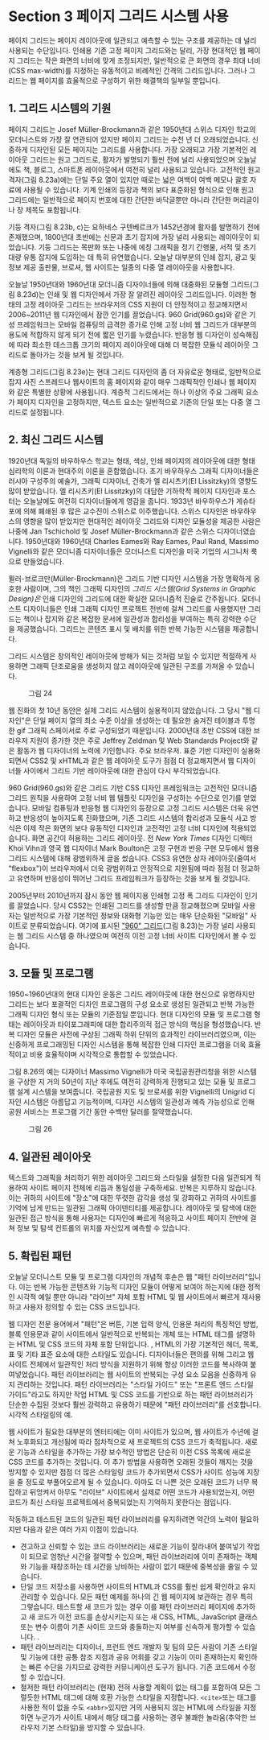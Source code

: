 # Section 3 페이지 그리드 시스템 사용

페이지 그리드는 페이지 레이아웃에 일관되고 예측할 수 있는 구조를 제공하는 데 널리 사용되는 수단입니다. 인쇄용 기존 고정 페이지 그리드와는 달리, 가장 현대적인 웹 페이지 그리드는 작은 화면의 너비에 맞게 조정되지만, 일반적으로 큰 화면의 경우 최대 너비(CSS max-width)를 지정하는 유동적이고 비례적인 간격의 그리드입니다. 그러나 그리드는 웹 페이지를 효율적으로 구성하기 위한 해결책의 일부일 뿐입니다.

## 1. 그리드 시스템의 기원

페이지 그리드는 Josef Müller-Brockmann과 같은 1950년대 스위스 디자인 학교의 모더니스트와 가장 잘 연관되어 있지만 페이지 그리드는 수천 년 더 오래되었습니다. 신중하게 디자인된 모든 페이지는 그리드를 사용합니다. 가장 오래되고 가장 기본적인 레이아웃 그리드는 원고 그리드로, 활자가 발명되기 훨씬 전에 널리 사용되었으며 오늘날에도 책, 블로그, 스마트폰 레이아웃에서 여전히 널리 사용되고 있습니다. 고전적인 원고 격자(그림 8.23a)에는 단일 주요 열이 있지만 때로는 넓은 여백이 여백 메모나 괄호 자료에 사용될 수 있습니다. 기계 인쇄의 등장과 책의 보다 표준화된 형식으로 인해 원고 그리드에는 일반적으로 페이지 번호에 대한 간단한 바닥글뿐만 아니라 간단한 머리글이나 장 제목도 포함됩니다.

기둥 격자(그림 8.23b, c)는 요하네스 구텐베르크가 1452년경에 활자를 발명하기 전에 존재했으며, 1800년대 초반에는 신문과 초기 잡지에 가장 널리 사용되는 레이아웃이 되었습니다. 기둥 그리드는 목판화 또는 나중에 에칭 그래픽을 정기 간행물, 서적 및 초기 대량 유통 잡지에 도입하는 데 특히 유연했습니다. 오늘날 대부분의 인쇄 잡지, 광고 및 정보 제공 출판물, 브로셔, 웹 사이트는 일종의 다중 열 레이아웃을 사용합니다.

오늘날 1950년대와 1960년대 모더니즘 디자이너들에 의해 대중화된 모듈형 그리드(그림 8.23d)는 인쇄 및 웹 디자인에서 가장 잘 알려진 레이아웃 그리드입니다. 이러한 형태의 고정 레이아웃 그리드는 브라우저의 CSS 지원이 더 안정적이고 정교해지면서 2006~2011년 웹 디자인에서 잠깐 인기를 끌었습니다. 960 Grid(960.gs)와 같은 기성 프레임워크는 모바일 컴퓨팅의 급격한 증가로 인해 고정 너비 웹 그리드가 대부분의 용도에 적합하지 않게 되기 전에 짧은 인기를 누렸습니다. 반응형 웹 디자인이 성숙해짐에 따라 최소한 데스크톱 크기의 페이지 레이아웃에 대해 더 복잡한 모듈식 레이아웃 그리드로 돌아가는 것을 보게 될 것입니다.

계층형 그리드(그림 8.23e)는 현대 그리드 디자인의 좀 더 자유로운 형태로, 일반적으로 잡지 사진 스프레드나 웹사이트의 홈 페이지와 같이 매우 그래픽적인 인쇄나 웹 페이지와 같은 특별한 상황에 사용됩니다. 계층적 그리드에서는 하나 이상의 주요 그래픽 요소가 페이지 디자인을 고정하지만, 텍스트 요소는 일반적으로 기존의 단일 또는 다중 열 그리드로 설정됩니다.

## 2. 최신 그리드 시스템

1920년대 독일의 바우하우스 학교는 형태, 색상, 인쇄 페이지의 레이아웃에 대한 형태 심리학의 이론과 현대주의 이론을 혼합했습니다. 초기 바우하우스 그래픽 디자이너들은 러시아 구성주의 예술가, 그래픽 디자이너, 건축가 엘 리시츠키(El Lissitzky)의 영향도 많이 받았습니다. 엘 리시츠키(El Lissitzky)의 대담한 기하학적 페이지 디자인과 포스터는 오늘날에도 여전히 디자이너들에게 영감을 줍니다. 1933년 바우하우스가 게슈타포에 의해 폐쇄된 후 많은 교수진이 스위스로 이주했습니다. 스위스 디자인은 바우하우스의 영향을 많이 받았지만 현대적인 레이아웃 그리드와 디자인 모듈성을 제공한 사람은 나중에 Jan Tschichold 및 Josef Müller-Brockmann과 같은 스위스 디자이너였습니다. 1950년대와 1960년대 Charles Eames와 Ray Eames, Paul Rand, Massimo Vignelli와 같은 모더니즘 디자이너들은 모더니스트 디자인을 미국 기업의 시그니처 룩으로 만들었습니다.

뮐러-브로크만(Müller-Brockmann)은 그리드 기반 디자인 시스템을 가장 명확하게 옹호한 사람이며, 그의 책인 그래픽 디자인의 _그리드 시스템(Grid Systems in Graphic Design)은_ 인쇄 디자인의 그리드에 대한 확실한 모더니즘적 진술로 간주됩니다. 모더니스트 디자이너들은 인쇄 그래픽 디자인 프로젝트 전반에 걸쳐 그리드를 사용했지만 그리드는 책이나 잡지와 같은 복잡한 문서에 일관성과 합리성을 부여하는 특히 강력한 수단을 제공했습니다. 그리드는 콘텐츠 표시 및 배치를 위한 반복 가능한 시스템을 제공합니다.

그리드 시스템은 창의적인 레이아웃에 방해가 되는 것처럼 보일 수 있지만 적절하게 사용하면 그래픽 단조로움을 생성하지 않고 레이아웃에 일관된 구조를 가져올 수 있습니다.

<figure>
  <img id="figure24" alt="" src="/images/part/8/24.png">
  <figcaption>
    그림 24
  </figcaption>
</figure>

웹 진화의 첫 10년 동안은 실제 그리드 시스템이 실용적이지 않았습니다. 그 당시 "웹 디자인"은 단일 페이지 열의 최소 수준 이상을 생성하는 데 필요한 숨겨진 테이블과 투명한 gif 그래픽 스페이서로 주로 구성되었기 때문입니다. 2000년대 초반 CSS에 대한 브라우저 지원이 증가한 것은 주로 Jeffrey Zeldman 및 Web Standards Project와 같은 활동가 웹 디자이너의 노력에 기인합니다. 주요 브라우저. 표준 기반 디자인이 실용화되면서 CSS2 및 xHTML과 같은 웹 레이아웃 도구가 점점 더 정교해지면서 웹 디자이너들 사이에서 그리드 기반 레이아웃에 대한 관심이 다시 부각되었습니다.

960 Grid(960.gs)와 같은 그리드 기반 CSS 디자인 프레임워크는 고전적인 모더니즘 그리드 원칙을 사용하여 고정 너비 웹 템플릿 디자인을 구성하는 수단으로 인기를 얻었습니다. 모바일 컴퓨팅과 반응형 웹 디자인의 등장으로 고정 그리드 시스템은 더욱 유연하고 반응성이 높아지도록 진화했으며, 기존 그리드 시스템의 합리성과 모듈식 사고 방식은 이제 작은 화면의 보다 유동적인 디자인과 고전적인 고정 너비 디자인에 적용되었습니다. 화면 공간이 허용하는 그리드 레이아웃. 전 _New York Times_ 디자인 디렉터 Khoi Vihn과 영국 웹 디자이너 Mark Boulton은 고정 구현과 반응 구현 모두에서 웹용 그리드 시스템에 대해 광범위하게 글을 썼습니다. CSS3 유연한 상자 레이아웃(줄여서 "flexbox")이 브라우저에서 더욱 광범위하고 안정적으로 지원됨에 따라 점점 더 정교하고 유연하며 반응성이 뛰어난 그리드 프레임워크가 등장하는 것을 보게 될 것입니다.

2005년부터 2010년까지 잠시 동안 웹 페이지용 인쇄형 고정 폭 그리드 디자인이 인기를 끌었습니다. 당시 CSS2는 인쇄된 그리드를 생성할 만큼 정교해졌으며 모바일 사용자는 일반적으로 가장 기본적인 정보와 대화형 기능만 있는 매우 단순화된 "모바일" 사이트로 분류되었습니다. 여기에 표시된 ["960" 그리드](www.960.gs)(그림 8.23)는 가장 널리 사용되는 웹 그리드 시스템 중 하나였으며 여전히 이전 고정 너비 사이트 디자인에서 볼 수 있습니다.

## 3. 모듈 및 프로그램

1950~1960년대의 현대 디자인 운동은 그리드 레이아웃에 대한 헌신으로 유명하지만 그리드는 보다 포괄적인 디자인 프로그램의 구성 요소로 생성된 일관되고 반복 가능한 그래픽 디자인 형식 또는 모듈의 기준점일 뿐입니다. 현대 디자인의 모듈 및 프로그램 형태는 레이아웃과 타이포그래피에 대한 합리주의적 접근 방식의 핵심을 형성했습니다. 반복 디자인 모듈은 사전에 구상된 그래픽 하위 단위의 효과적인 라이브러리였으며, 이는 신중하게 프로그래밍된 디자인 시스템을 통해 복잡한 인쇄 디자인 프로그램을 더욱 효율적이고 비용 효율적이며 시각적으로 통합할 수 있었습니다.

그림 8.26의 예는 디자이너 Massimo Vignelli가 미국 국립공원관리청을 위한 시스템을 구상한 지 거의 50년이 지난 후에도 여전히 강력하게 진행되고 있는 모듈 및 프로그램 설계 시스템을 보여줍니다. 국립공원 지도 및 브로셔를 위한 Vignelli의 Unigrid 디자인 시스템은 아름답고 기능적이며, 디자인 시스템의 일관성과 예측 가능성으로 인해 공원 서비스는 프로그램 기간 동안 수백만 달러를 절약했습니다.

<figure>
  <img id="figure26" alt="" src="/images/part/8/26.png">
  <figcaption>
    그림 26
  </figcaption>
</figure>

## 4. 일관된 레이아웃

텍스트와 그래픽을 처리하기 위한 레이아웃 그리드와 스타일을 설정한 다음 일관되게 적용하여 사이트 페이지 전체에 리듬과 통일성을 구축하세요. 반복은 지루하지 않습니다. 이는 귀하의 사이트에 "장소"에 대한 뚜렷한 감각을 생성 및 강화하고 귀하의 사이트를 기억에 남게 만드는 일관된 그래픽 아이덴티티를 제공합니다. 레이아웃 및 탐색에 대한 일관된 접근 방식을 통해 사용자는 디자인에 빠르게 적응하고 사이트 페이지 전반에 걸쳐 정보 및 탐색 컨트롤의 위치를 ​​자신있게 예측할 수 있습니다.

## 5. 확립된 패턴

오늘날 모더니스트 모듈 및 프로그램 디자인의 개념적 후손은 웹 "패턴 라이브러리"입니다. 이는 반복 가능한 콘텐츠와 기능적 디자인 모듈이 어떻게 보여야 하는지에 대한 정적인 시각적 예일 뿐만 아니라 "라이브" 자체 포함 HTML 및 웹 사이트에서 빠르게 재사용하고 사용자 정의할 수 있는 CSS 코드입니다.

웹 디자인 전문 용어에서 "패턴"은 버튼, 기본 입력 양식, 인용문 처리의 특징적인 방법, 블록 인용문과 같이 사이트에서 일반적으로 반복되는 개체 또는 HTML 태그를 설명하는 HTML 및 CSS 코드의 자체 포함 단위입니다. , HTML의 가장 기본적인 헤더, 목록, 표 및 기타 표준 요소에 대한 스타일도 있습니다. 디자이너들은 편의를 위해 그리고 웹 사이트 전체에서 일관적인 처리 방식을 지원하기 위해 항상 이러한 코드를 복사하여 붙여넣었습니다. 패턴 라이브러리는 웹 사이트의 반복되는 구성 요소 모음을 신중하게 유지 관리하는 것입니다. 패턴 라이브러리는 "스타일 가이드" 또는 "프론트 엔드 스타일 가이드"라고도 하지만 작업 HTML 및 CSS 코드를 기반으로 하는 패턴 라이브러리가 단순한 수집된 것보다 훨씬 강력하고 유용하기 때문에 "패턴 라이브러리"를 선호합니다. 시각적 스타일링의 예.

웹 사이트가 필요한 대부분의 엔터티에는 이미 사이트가 있으며, 웹 사이트가 수년에 걸쳐 노후화되고 개선됨에 따라 점차적으로 새 프로젝트의 CSS 코드가 축적됩니다. 새로운 기능과 스타일을 추가하는 가장 보수적인 방법은 단순히 이전 CSS 목록에 새로운 CSS 코드를 추가하는 것입니다. 이 추가 방법을 사용하면 오래된 것들이 깨지는 것을 방지할 수 있지만 점점 더 많은 스타일링 코드가 추가되면서 CSS가 사이트 성능에 지장을 줄 정도로 부풀어오르게 될 수 있습니다. 아마도 더 나쁜 것은 오래된 코드가 너무 복잡하고 뒤엉켜서 아무도 "라이브" 사이트에서 실제로 어떤 코드가 사용되었는지, 어떤 코드가 최신 스타일 프로젝트에서 중복되었는지 기억하지 못한다는 점입니다.

작동하고 테스트된 코드의 일관된 패턴 라이브러리를 유지하려면 약간의 노력이 필요하지만 다음과 같은 여러 가지 이점이 있습니다.

- 견고하고 신뢰할 수 있는 코드 라이브러리는 새로운 기능이 잘라내어 붙여넣기 작업이 되므로 엄청난 시간을 절약할 수 있으며, 패턴 라이브러리에 이미 존재하는 객체와 기능을 재창조하는 데 시간을 낭비하는 사람이 없기 때문에 중복성을 줄일 수 있습니다.
- 단일 코드 저장소를 사용하면 사이트의 HTML과 CSS를 훨씬 쉽게 확인하고 유지 관리할 수 있습니다. 모든 패턴 예제를 하나의 긴 웹 페이지에 보관하는 경우 특히 그렇습니다. 테스트할 새 코드가 있는 경우 이를 패턴 라이브러리 페이지에 추가하고 새 코드가 이전 코드를 손상시키는지 또는 새 CSS, HTML, JavaScript 클래스 또는 변수 이름이 기존 사이트 코드와 충돌하는지 여부를 신속하게 평가할 수 있습니다. .
- 패턴 라이브러리는 디자이너, 프런트 엔드 개발자 및 팀의 모든 사람이 기존 스타일 및 기능에 대한 공통 참조 지점과 공유 어휘를 갖고 기능이 이미 존재하는지 확인하는 빠른 수단을 가지므로 강력한 커뮤니케이션 도구가 됩니다. 기존 코드에서 수정할 수 있습니다.
- 철저한 패턴 라이브러리는 (현재) 전혀 사용할 계획이 없는 태그를 포함하여 모든 그럴듯한 HTML 태그에 대해 호환 가능한 스타일을 지정합니다. `<cite>`또는 태그를 사용한 적이 없을 수도 `<abbr>`있지만 거의 사용되지 않는 HTML에 스타일을 지정하면 누군가가 사이트 내에서 해당 태그를 사용하는 경우 불쾌한 놀라움(추악한 브라우저 기본 스타일)을 방지할 수 있습니다.
